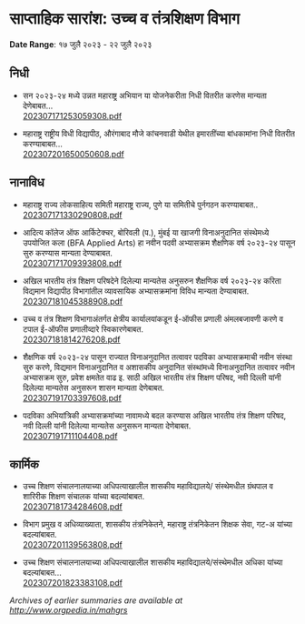 # साप्ताहिक सारांश: उच्च व तंत्रशिक्षण विभाग

**Date Range**: १७ जुलै २०२३ - २२ जुलै २०२३


## निधी
- सन २०२३-२४ मध्ये उन्नत महाराष्ट्र अभियान या योजनेकरीता निधी वितरीत करणेस मान्यता देणेबाबत...\
  [202307171253059308.pdf](https://gr.maharashtra.gov.in/Site/Upload/Government%20Resolutions/English/202307171253059308.pdf)

- महाराष्ट्र राष्ट्रीय विधी विद्यापीठ, औरंगाबाद मौजे कांचनवाडी येथील इमारतींच्या बांधकामांना निधी वितरीत करण्याबाबत...\
  [202307201650050608.pdf](https://gr.maharashtra.gov.in/Site/Upload/Government%20Resolutions/English/202307201650050608.pdf)

## नानाविध
- महाराष्ट्र राज्य लोकसाहित्य समिती महाराष्ट्र राज्य, पुणे या समितीचे पुर्नगठन करण्याबाबत..\
  [202307171330290808.pdf](https://gr.maharashtra.gov.in/Site/Upload/Government%20Resolutions/English/202307171330290808.pdf)

- आदित्य कॉलेज ऑफ आर्किटेक्चर, बोरिवली (प.), मुंबई या खाजगी विनाअनुदानित संस्थेमध्ये उपयोजित कला (BFA Applied Arts) हा नवीन पदवी अभ्यासक्रम शैक्षणिक वर्ष २०२३-२४ पासून सुरु करण्यास मान्यता देण्याबाबत.\
  [202307171709393808.pdf](https://gr.maharashtra.gov.in/Site/Upload/Government%20Resolutions/English/202307171709393808.pdf)

- अखिल भारतीय तंत्र शिक्षण परिषदेने दिलेल्या मान्यतेस अनुसरुन शैक्षणिक वर्ष २०२३-२४ करिता विद्यमान विद्यापीठ विभागांतील व्यावसायिक अभ्यासक्रमांना विविध मान्यता देण्याबाबत.\
  [202307181045388908.pdf](https://gr.maharashtra.gov.in/Site/Upload/Government%20Resolutions/English/202307181045388908.pdf)

- उच्च व तंत्र शिक्षण विभागाअंतर्गत क्षेत्रीय कार्यालयांकडून ई-ऑफीस प्रणाली अंमलबजावणी करणे व टपाल ई-ऑफीस प्रणालीव्दारे स्विकारणेबाबत.\
  [202307181814276208.pdf](https://gr.maharashtra.gov.in/Site/Upload/Government%20Resolutions/English/202307181814276208.pdf)

- शैक्षणिक वर्ष २०२३-२४ पासून राज्यात विनाअनुदानित तत्वावर पदविका अभ्यासक्रमाची नवीन संस्था सुरु करणे, विद्यमान विनाअनुदानित व अशासकीय अनुदानित संस्थांमध्ये विनाअनुदानित तत्वावर नवीन अभ्यासक्रम सुरु, प्रवेश क्षमतेत वाढ इ. साठी अखिल भारतीय तंत्र शिक्षण परिषद, नवी दिल्ली यांनी दिलेल्या मान्यतेस अनुसरून शासन मान्यता देणेबाबत.\
  [202307191703397608.pdf](https://gr.maharashtra.gov.in/Site/Upload/Government%20Resolutions/English/202307191703397608.pdf)

- पदविका अभियांत्रिकी अभ्यासक्रमांच्या नावामध्ये बदल करण्यास अखिल भारतीय तंत्र शिक्षण परिषद, नवी दिल्ली यांनी दिलेल्या मान्यतेस अनुसरून मान्यता देणेबाबत.\
  [202307191711104408.pdf](https://gr.maharashtra.gov.in/Site/Upload/Government%20Resolutions/English/202307191711104408.pdf)

## कार्मिक
- उच्च शिक्षण संचालनालयाच्या अधिपत्याखालील शासकीय महाविद्यालये/ संस्थेमधील ग्रंथपाल व शारिरीक शिक्षण संचालक यांच्या बदल्यांबाबत.\
  [202307181734284608.pdf](https://gr.maharashtra.gov.in/Site/Upload/Government%20Resolutions/English/202307181734284608.pdf)

- विभाग प्रमुख व अधिव्याख्याता, शासकीय तंत्रनिकेतने, महाराष्ट्र तंत्रनिकेतन शिक्षक सेवा, गट-अ यांच्या बदल्यांबाबत.\
  [202307201139563808.pdf](https://gr.maharashtra.gov.in/Site/Upload/Government%20Resolutions/English/202307201139563808.pdf)

- उच्च शिक्षण संचालनालयाच्या अधिपत्याखालील शासकीय महाविद्यालये/संस्थेमधील अधिका यांच्या बदल्यांबाबत...\
  [202307201823383108.pdf](https://gr.maharashtra.gov.in/Site/Upload/Government%20Resolutions/English/202307201823383108.pdf)


*Archives of earlier summaries are available at http://www.orgpedia.in/mahgrs*